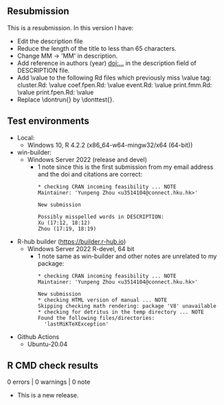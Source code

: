 ## Resubmission

This is a resubmission. In this version I have:

* Edit the description file
* Reduce the length of the title to less than 65 characters.
* Change MM -> 'MM' in description.
* Add reference in authors (year) <doi:...> in the description field of DESCRIPTION file.
* Add \value to the following Rd files which previously miss \value tag:
      cluster.Rd: \value
      coef.fpen.Rd: \value
      event.Rd: \value
      print.fmm.Rd: \value
      print.fpen.Rd: \value
* Replace \dontrun{} by \donttest{}.

## Test environments

* Local:
  - Windows 10, R 4.2.2 (x86_64-w64-mingw32/x64 (64-bit))
* win-builder:
  - Windows Server 2022 (release and devel)
    - 1 note since this is the first submission from my email address and the doi and citations are correct:
      ```
      * checking CRAN incoming feasibility ... NOTE
      Maintainer: 'Yunpeng Zhou <u3514104@connect.hku.hk>'
      
      New submission
      
      Possibly misspelled words in DESCRIPTION:
      Xu (17:12, 18:12)
      Zhou (17:19, 18:19)
      
      ```
* R-hub builder (https://builder.r-hub.io)
  - Windows Server 2022 R-devel, 64 bit
    - 1 note same as win-builder and other notes are unrelated to my package:
      ```
      * checking CRAN incoming feasibility ... NOTE
      Maintainer: 'Yunpeng Zhou <u3514104@connect.hku.hk>'
      
      New submission
      * checking HTML version of manual ... NOTE
      Skipping checking math rendering: package 'V8' unavailable
      * checking for detritus in the temp directory ... NOTE
      Found the following files/directories:
        'lastMiKTeXException'
      ```
* Github Actions
  - Ubuntu-20.04

## R CMD check results

0 errors | 0 warnings | 0 note

* This is a new release.
